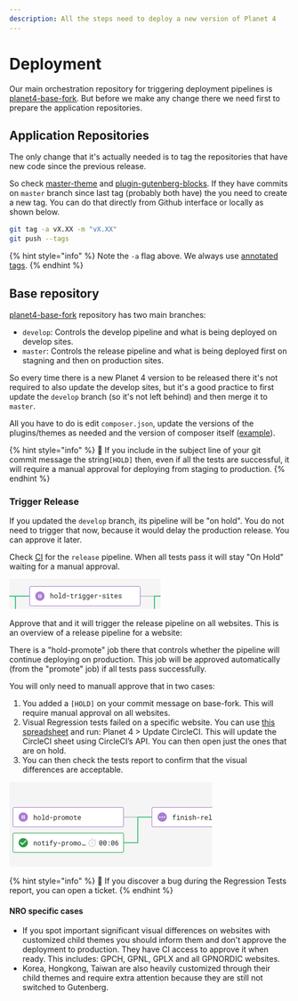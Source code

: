 ```yaml
---
description: All the steps need to deploy a new version of Planet 4
---
```


# Deployment

Our main orchestration repository for triggering deployment pipelines is [planet4-base-fork](https://github.com/greenpeace/planet4-base-fork). But before we make any change there we need first to prepare the application repositories.

## Application Repositories

The only change that it's actually needed is to tag the repositories that have new code since the previous release.

So check [master-theme](https://github.com/greenpeace/planet4-master-theme) and [plugin-gutenberg-blocks](https://github.com/greenpeace/planet4-plugin-gutenberg-blocks). If they have commits on `master` branch since last tag \(probably both have\) the you need to create a new tag. You can do that directly from Github interface or locally as shown below.

```bash
git tag -a vX.XX -m "vX.XX"
git push --tags
```

{% hint style="info" %}
Note the `-a` flag above. We always use [annotated tags](https://git-scm.com/book/en/v2/Git-Basics-Tagging#_annotated_tags).
{% endhint %}

## Base repository

[planet4-base-fork](https://github.com/greenpeace/planet4-base-fork) repository has two main branches:

* `develop`: Controls the develop pipeline and what is being deployed on develop sites.
* `master`: Controls the release pipeline and what is being deployed first on stagning and then on production sites.

So every time there is a new Planet 4 version to be released there it's not required to also update the develop sites, but it's a good practice to first update the `develop` branch \(so it's not left behind\) and then merge it to `master`.

All you have to do is edit `composer.json`, update the versions of the plugins/themes as needed and the version of composer itself \([example](https://github.com/greenpeace/planet4-base-fork/commit/0a4712ff0e3d3d1d69dfd8a1fbbac7320054a8ba#diff-b5d0ee8c97c7abd7e3fa29b9a27d1780)\).

{% hint style="info" %}
🧙 If you include in the subject line of your git commit message the string`[HOLD]` then, even if all the tests are successful, it will require a manual approval for deploying from staging to production.
{% endhint %}

### Trigger Release

If you updated the `develop` branch, its pipeline will be "on hold". You do not need to trigger that now, because it would delay the production release. You can approve it later.

Check [CI](https://circleci.com/gh/greenpeace/workflows/planet4-base-fork) for the `release` pipeline. When all tests pass it will stay "On Hold" waiting for a manual approval.

![](../.gitbook/assets/hold-trigger-sites%20%283%29.png)

Approve that and it will trigger the release pipeline on all websites. This is an overview of a release pipeline for a website:

There is a "hold-promote" job there that controls whether the pipeline will continue deploying on production. This job will be approved automatically \(from the "promote" job\) if all tests pass successfully.

You will only need to manuall approve that in two cases:

1. You added a `[HOLD]` on your commit message on base-fork. This will require manual approval on all websites.
2. Visual Regression tests failed on a specific website. You can use [this spreadsheet](https://docs.google.com/spreadsheets/d/1uAmZLIWYsxrBByqbhoF_vVtSM7WGebYWIc0xftPRPwE/edit#gid=390993139) and run: Planet 4 &gt; Update CircleCI. This will update the CircleCI sheet using CircleCI’s API. You can then open just the ones that are on hold.
3. You can then check the tests report to confirm that the visual differences are acceptable.

![](../.gitbook/assets/hold-promote%20%281%29%20%283%29.png)

{% hint style="info" %}
🐞 If you discover a bug during the Regression Tests report, you can open a ticket.
{% endhint %}

#### NRO specific cases

* If you spot important significant visual differences on websites with customized child themes you should inform them and don't approve the deployment to production. They have CI access to approve it when ready. This includes: GPCH, GPNL, GPLX and all GPNORDIC websites.
* Korea, Hongkong, Taiwan are also heavily customized through their child themes and require extra attention because they are still not switched to Gutenberg.


